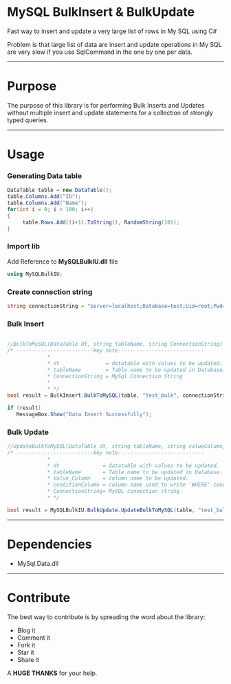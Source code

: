 # MySQL BulkInsert & BulkUpdate
Fast way to insert and update a very large list of rows in My SQL using C#

Problem is that large list of data are insert and update operations in My SQL are very slow if you use SqlCommand in the one by one per data.


---

# Purpose

The purpose of this library is for performing Bulk Inserts and Updates without multiple insert and update statements for a collection of strongly typed queries.

---

# Usage

### Generating Data table
```C#
DataTable table = new DataTable();
table.Columns.Add("ID");
table.Columns.Add("Name");
for(int i = 0; i < 100; i++)
{
     table.Rows.Add((i+1).ToString(), RandomString(10));
}
```

### Import lib

Add Reference to **MySQLBulkIU.dll** file

```C#
using MySQLBulkIU;
```

### Create connection string

```C#
string connectionString = "Server=localhost;Database=test;Uid=root;Pwd=1234;";
```

### Bulk Insert

```C#

//BulkToMySQL(DataTable dt, string tableName, string ConnectionString)
/* -------------------------key note----------------------------
             * 
             * dt               = datatable with values to be updated.
             * tableName        = Table name to be updated in Database.
             * ConnectionString = MySql Connection String
             * 
             * */
bool result = BulkInsert.BulkToMySQL(table, "test_bulk", connectionString);

if (result)
   MessageBox.Show("Data Insert Successfully");
```

### Bulk Update

```C#
//UpdateBulkToMySQL(DataTable dt, string tableName, string valueColumn, string conditionColumn, string ConnectionString)
/* -------------------------key note----------------------------
             * 
             * dt              = datatable with values to be updated.
             * tableName       = Table name to be updated in Database.
             * Value_Column    = column name to be updated.
             * conditionColumn = column name used to write 'WHERE' condition
             * ConnectionString= MySQL connection string
             * */

bool result = MySQLBulkIU.BulkUpdate.UpdateBulkToMySQL(table, "test_bulk", "Name", "ID", connectionString);

```

---

# Dependencies

* MySql.Data.dll

---

# Contribute

The best way to contribute is by spreading the word about the library:

* Blog it
* Comment it
* Fork it
* Star it
* Share it

A **HUGE THANKS** for your help.
